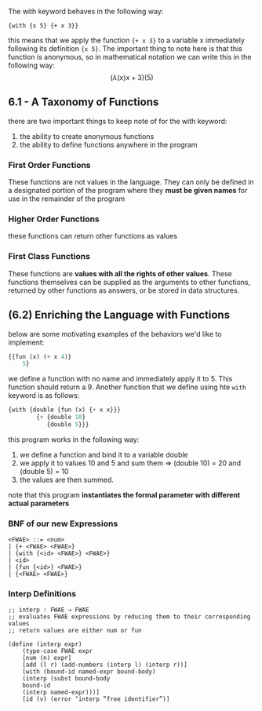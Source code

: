 The with keyword behaves in the following way:
```
{with {x 5} {+ x 3}}
```
this means that we apply the function `{+ x 3}` to a variable x immediately following its definition `{x 5}`. The important thing to note here is that this function is anonymous, so in mathematical notation we can write this in the following way: 
$$(λ (x)x + 3)(5)$$
## 6.1 - A Taxonomy of Functions 
there are two important things to keep note of for the with keyword: 
1. the ability to create anonymous functions 
2. the ability to define functions anywhere in the program 

### First Order Functions 
These functions are not values in the language. They can only be defined in a designated portion of the program where they **must be given names** for use in the remainder of the program 

### Higher Order Functions 
these functions can return other functions as values 

### First Class Functions 
These functions are **values with all the rights of other values**. These functions themselves can be supplied as the arguments to other functions, returned by other functions as answers, or be stored in data structures. 

## (6.2) Enriching the Language with Functions 
below are some motivating examples of the behaviors we'd like to implement: 
```haskell 
{{fun (x) (+ x 4)} 
	5}
```
we define a function with no name and immediately apply it to 5. This function should return a 9. Another function that we define using hte `with` keyword is as follows: 
```haskell
{with {double {fun (x) {+ x x}}}
		{+ {double 10}
		   {double 5}}}
```
this program works in the following way:
1. we define a function and bind it to a variable double 
2. we apply it to values 10 and 5 and sum them => (double 10) = 20 and (double 5) = 10 
3. the values are then summed. 

note that this program **instantiates the formal parameter with different actual parameters**

### BNF of our new Expressions  
```
<FWAE> ::= <num>  
| {+ <FWAE> <FWAE>}  
| {with {<id> <FWAE>} <FWAE>}  
| <id>  
| {fun {<id>} <FWAE>}  
| {<FWAE> <FWAE>}
```
### Interp Definitions 
```
;; interp : FWAE → FWAE  
;; evaluates FWAE expressions by reducing them to their corresponding values  
;; return values are either num or fun  

(define (interp expr)  
	(type-case FWAE expr  
	[num (n) expr]  
	[add (l r) (add-numbers (interp l) (interp r))]  
	[with (bound-id named-expr bound-body)  
	(interp (subst bound-body  
	bound-id  
	(interp named-expr)))]  
	[id (v) (error ’interp ”free identifier”)]
``` 

